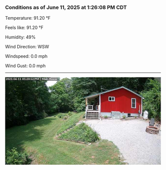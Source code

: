 ### Conditions as of June 11, 2025 at 1:26:08 PM CDT 

Temperature: 91.20 &deg;F

Feels like: 91.20 &deg;F

Humidity: 49%

Wind Direction: WSW

Windspeed: 0.0 mph

Wind Gust: 0.0 mph

---

<img src="./images/latest.jpeg"/>


